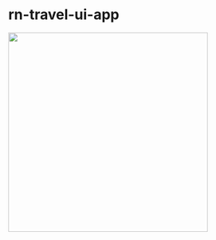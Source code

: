 # rn-travel-ui-app

<div >
<img width="400px" height="400px" src="https://res.cloudinary.com/tuananh18/image/upload/v1631773472/ibllsjd6zofm9khm4ls3.png" >
</div>
